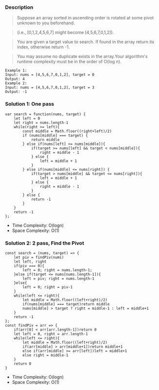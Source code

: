 ### Description
>Suppose an array sorted in ascending order is rotated at some pivot unknown to you beforehand.

>(i.e., [0,1,2,4,5,6,7] might become [4,5,6,7,0,1,2]).

>You are given a target value to search. If found in the array return its index, otherwise return -1.

>You may assume no duplicate exists in the array.Your algorithm's runtime complexity must be in the order of O(log n).
```
Example 1:
Input: nums = [4,5,6,7,0,1,2], target = 0
Output: 4
Example 2:
Input: nums = [4,5,6,7,0,1,2], target = 3
Output: -1
```
### Solution 1: One pass 
```
var search = function(nums, target) {
    let left = 0
    let right = nums.length-1
    while(right >= left){
        const middle = Math.floor((right+left)/2)
        if (nums[middle] === target) {
            return middle
        } else if(nums[left] <= nums[middle]){
            if(target >= nums[left] && target < nums[middle]){
                right = middle - 1
            } else {
                left = middle + 1
            }
        } else if(nums[middle] <= nums[right]) {
            if(target > nums[middle] && target <= nums[right]){
                left = middle + 1
            } else {
                right = middle - 1
            }
        } else {
            return -1
        }
    }
    return -1
};
```
* Time Complexity: O(logn)
* Space Complexity: O(1)

### Solution 2: 2 pass, Find the Pivot
```
const search = (nums, target) => {
    let piv = findPiv(nums)
    let left, right
    if(piv === 0){
        left = 0; right = nums.length-1;
    }else if(target <= nums[nums.length-1]){
        left = piv; right = nums.length-1
    }else{
        left = 0; right = piv-1
    }
    while(left <= right){
        let middle = Math.floor((left+right)/2)
        if(nums[middle] === target)return middle
        nums[middle] > target ? right = middle-1 : left = middle+1
    }
    return -1
};
const findPiv = arr => {
    if(arr[0] < arr[arr.length-1])return 0
    let left = 0, right = arr.length-1
    while(left <= right){
        let middle = Math.floor((left+right)/2)
        if(arr[middle] > arr[middle+1])return middle+1
        else if(arr[middle] >= arr[left])left = middle+1
        else right = middle-1
    }
    return 0
}
```
* Time Complexity: O(logn)
* Space Complexity: O(1)